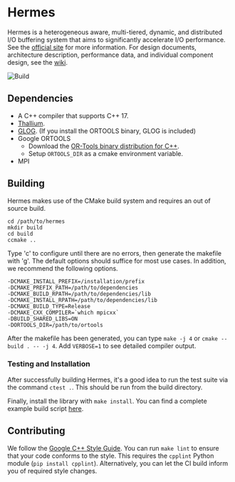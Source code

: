 # Hermes

Hermes is a heterogeneous aware, multi-tiered, dynamic, and distributed I/O buffering system that aims to significantly accelerate I/O performance. See the [official site](http://www.cs.iit.edu/~scs/assets/projects/Hermes/Hermes.html) for more information. For design documents, architecture description, performance data, and individual component design, see the [wiki](https://hermes.page/index.php/Main_Page).

![Build](https://github.com/HDFGroup/hermes/workflows/Github%20Actions/badge.svg)

## Dependencies
* A C++ compiler that supports C++ 17.
* [Thallium](https://mochi.readthedocs.io/en/latest/installing.html).
* [GLOG](https://github.com/google/glog). (If you install the ORTOOLS binary, GLOG is included)
* Google ORTOOLS
  * Download the [OR-Tools binary distribution for C++](https://developers.google.com/optimization/install/cpp).
  * Setup `ORTOOLS_DIR` as a cmake environment variable.
* MPI

## Building

Hermes makes use of the CMake build system and requires an out of source build.

```
cd /path/to/hermes
mkdir build
cd build
ccmake ..
```

Type 'c' to configure until there are no errors, then generate the makefile with 'g'. The default options should suffice for most use cases. In addition, we recommend the following options.

```
-DCMAKE_INSTALL_PREFIX=/installation/prefix
-DCMAKE_PREFIX_PATH=/path/to/dependencies
-DCMAKE_BUILD_RPATH=/path/to/dependencies/lib
-DCMAKE_INSTALL_RPATH=/path/to/dependencies/lib
-DCMAKE_BUILD_TYPE=Release
-DCMAKE_CXX_COMPILER=`which mpicxx`
-DBUILD_SHARED_LIBS=ON
-DORTOOLS_DIR=/path/to/ortools
```
After the makefile has been generated, you can type `make -j 4` or `cmake --build . -- -j 4`. Add `VERBOSE=1` to see detailed compiler output.

### Testing and Installation

After successfully building Hermes, it's a good idea to run the test suite via the command `ctest .`. This should be run from the build directory.

Finally, install the library with `make install`. You can find a complete example build script [here](https://github.com/HDFGroup/hermes/blob/master/ci/install_hermes.sh).

## Contributing

We follow the [Google C++ Style Guide](https://google.github.io/styleguide/cppguide.html). You can run `make lint` to ensure that your code conforms to the style. This requires the `cpplint` Python module (`pip install cpplint`). Alternatively, you can let the CI build inform you of required style changes.

